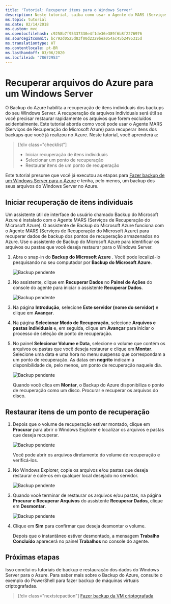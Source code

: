 ```yaml
---
title: 'Tutorial: Recuperar itens para o Windows Server'
description: Neste tutorial, saiba como usar o Agente do MARS (Serviços de Recuperação do Microsoft Azure) para recuperar itens do Azure para um Windows Server.
ms.topic: tutorial
ms.date: 02/14/2018
ms.custom: mvc
ms.openlocfilehash: c9258b7f95337330e4f1de36e389f6b8f2276976
ms.sourcegitcommit: bc792d0525d83f00d2329bea054ac45b2495315d
ms.translationtype: HT
ms.contentlocale: pt-BR
ms.lasthandoff: 03/06/2020
ms.locfileid: "78672953"
---
```

# <a name="recover-files-from-azure-to-a-windows-server"></a>Recuperar arquivos do Azure para um Windows Server

O Backup do Azure habilita a recuperação de itens individuais dos backups do seu Windows Server. A recuperação de arquivos individuais será útil se você precisar restaurar rapidamente os arquivos que forem excluídos acidentalmente. Este tutorial aborda como você pode usar o Agente MARS (Serviços de Recuperação do Microsoft Azure) para recuperar itens dos backups que você já realizou no Azure. Neste tutorial, você aprenderá a:

> [!div class="checklist"]
>
> * Iniciar recuperação de itens individuais
> * Selecionar um ponto de recuperação
> * Restaurar itens de um ponto de recuperação

Este tutorial presume que você já executou as etapas para [Fazer backup de um Windows Server para o Azure](backup-windows-with-mars-agent.md) e tenha, pelo menos, um backup dos seus arquivos do Windows Server no Azure.

## <a name="initiate-recovery-of-individual-items"></a>Iniciar recuperação de itens individuais

Um assistente útil de interface do usuário chamado Backup do Microsoft Azure é instalado com o Agente MARS (Serviços de Recuperação do Microsoft Azure). O assistente de Backup do Microsoft Azure funciona com o Agente MARS (Serviços de Recuperação do Microsoft Azure) para recuperar dados de backup dos pontos de recuperação armazenados no Azure. Use o assistente de Backup do Microsoft Azure para identificar os arquivos ou pastas que você deseja restaurar para o Windows Server.

1. Abra o snap-in do **Backup do Microsoft Azure** . Você pode localizá-lo pesquisando no seu computador por **Backup do Microsoft Azure**.

    ![Backup pendente](./media/tutorial-backup-restore-files-windows-server/mars.png)

2. No assistente, clique em **Recuperar Dados** no **Painel de Ações** do console do agente para iniciar o assistente **Recuperar Dados**.

    ![Backup pendente](./media/tutorial-backup-restore-files-windows-server/mars-recover-data.png)

3. Na página **Introdução**, selecione **Este servidor (nome do servidor)** e clique em **Avançar**.

4. Na página **Selecionar Modo de Recuperação**, selecione **Arquivos e pastas individuais** e, em seguida, clique em **Avançar** para iniciar o processo de seleção de ponto de recuperação.

5. No painel **Selecionar Volume e Data**, selecione o volume que contém os arquivos ou pastas que você deseja restaurar e clique em **Montar**. Selecione uma data e uma hora no menu suspenso que correspondam a um ponto de recuperação. As datas em **negrito** indicam a disponibilidade de, pelo menos, um ponto de recuperação naquele dia.

    ![Backup pendente](./media/tutorial-backup-restore-files-windows-server/mars-select-date.png)

    Quando você clica em **Montar**, o Backup do Azure disponibiliza o ponto de recuperação como um disco. Procurar e recuperar os arquivos do disco.

## <a name="restore-items-from-a-recovery-point"></a>Restaurar itens de um ponto de recuperação

1. Depois que o volume de recuperação estiver montado, clique em **Procurar** para abrir o Windows Explorer e localizar os arquivos e pastas que deseja recuperar.

    ![Backup pendente](./media/tutorial-backup-restore-files-windows-server/mars-browse-recover.png)

    Você pode abrir os arquivos diretamente do volume de recuperação e verificá-los.

2. No Windows Explorer, copie os arquivos e/ou pastas que deseja restaurar e cole-os em qualquer local desejado no servidor.

    ![Backup pendente](./media/tutorial-backup-restore-files-windows-server/mars-final.png)

3. Quando você terminar de restaurar os arquivos e/ou pastas, na página **Procurar e Recuperar Arquivos** do assistente **Recuperar Dados**, clique em **Desmontar**.

    ![Backup pendente](./media/tutorial-backup-restore-files-windows-server/unmount-and-confirm.png)

4. Clique em **Sim** para confirmar que deseja desmontar o volume.

    Depois que o instantâneo estiver desmontado, a mensagem **Trabalho Concluído** aparecerá no painel **Trabalhos** no console do agente.

## <a name="next-steps"></a>Próximas etapas

Isso conclui os tutoriais de backup e restauração dos dados do Windows Server para o Azure. Para saber mais sobre o Backup do Azure, consulte o exemplo do PowerShell para fazer backup de máquinas virtuais criptografadas.

> [!div class="nextstepaction"]
> [Fazer backup da VM criptografada](./scripts/backup-powershell-sample-backup-encrypted-vm.md)
